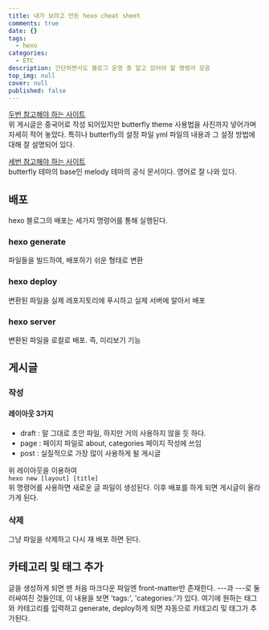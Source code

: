 ```yaml
---
title: 내가 보려고 만든 hexo cheat sheet
comments: true
date: {}
tags:
  - hexo
categories:
  - ETC
description: 간단하면서도 블로그 운영 중 알고 있어야 할 명령어 모음
top_img: null
cover: null
published: false
---
```

[두번 참고해야 하는 사이트](https://ciweigg2.github.io/2019/07/04/hexo-theme-butterfly-zhu-ti-an-zhuang-ya/#toc-heading-22)  
위 게시글은 중국어로 작성 되어있지만 butterfly theme 사용법을 사진까지 넣어가며 자세히 적어 놓았다. 특히나 butterfly의 설정 파일 yml 파일의 내용과 그 설정 방법에 대해 잘 설명되어 있다.  

[세번 참고해야 하는 사이트](https://molunerfinn.com/hexo-theme-melody-doc/quick-start.html#installation)  
butterfly 테마의 base인 melody 테마의 공식 문서이다. 영어로 잘 나와 있다.

## 배포
hexo 블로그의 배포는 세가지 명령어를 통해 실행된다.
### hexo generate
파일들을 빌드하여, 배포하기 쉬운 형태로 변환
### hexo deploy
변환된 파일을 실제 레포지토리에 푸시하고 실제 서버에 알아서 배포
### hexo server
변환된 파일을 로컬로 배포. 즉, 미리보기 기능

## 게시글
### 작성
#### 레이아웃 3가지
- draft : 말 그대로 초안 파일, 하지만 거의 사용하지 않을 듯 하다.
- page : 페이지 파일로 about, categories 페이지 작성에 쓰임
- post : 실질적으로 가장 많이 사용하게 될 게시글

위 레이아웃을 이용하여  
`hexo new [layout] [title]`  
위 명령어를 사용하면 새로운 글 파일이 생성된다. 이후 배포를 하게 되면 게시글이 올라가게 된다.

### 삭제
그냥 파일을 삭제하고 다시 재 배포 하면 된다.

## 카테고리 및 태그 추가
글을 생성하게 되면 맨 처음 마크다운 파일엔 front-matter만 존재한다. ---과 ---로 둘러싸여진 것들인데, 이 내용을 보면 'tags:', 'categories:'가 있다. 여기에 원하는 태그와 카테고리를 입력하고 generate, deploy하게 되면 자동으로 카테고리 및 태그가 추가된다.
